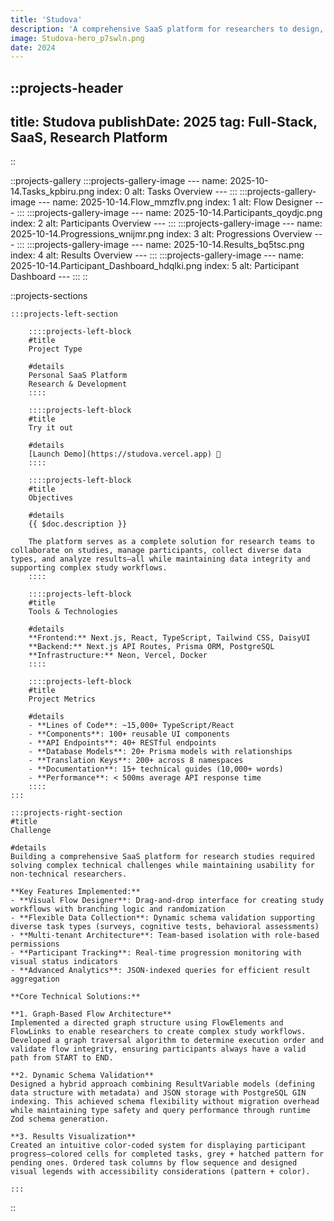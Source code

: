 ```yaml
---
title: 'Studova'
description: 'A comprehensive SaaS platform for researchers to design, deploy, and manage cognitive and behavioral studies with flexible data collection, participant tracking, and team collaboration capabilities.'
image: Studova-hero_p7swln.png
date: 2024
---
```


<!-- Project heading and meta info (date, type) -->
::projects-header
---

title: Studova
publishDate: 2025
tag: Full-Stack, SaaS, Research Platform
---

::

<!-- Project gallery -->
::projects-gallery
    :::projects-gallery-image
    ---
    name: 2025-10-14.Tasks_kpbiru.png
    index: 0
    alt: Tasks Overview
    ---
    :::
    :::projects-gallery-image
    ---
    name: 2025-10-14.Flow_mmzflv.png
    index: 1
    alt: Flow Designer
    ---
    :::
    :::projects-gallery-image
    ---
    name: 2025-10-14.Participants_qoydjc.png
    index: 2
    alt: Participants Overview
    ---
    :::
    :::projects-gallery-image
    ---
    name: 2025-10-14.Progressions_wnijmr.png
    index: 3
    alt: Progressions Overview
    ---
    :::
    :::projects-gallery-image
    ---
    name: 2025-10-14.Results_bq5tsc.png
    index: 4
    alt: Results Overview
    ---
    :::
    :::projects-gallery-image
    ---
    name: 2025-10-14.Participant_Dashboard_hdqlki.png
    index: 5
    alt: Participant Dashboard
    ---
    :::
::

::projects-sections
<!-- Single project left section details -->
    :::projects-left-section
<!-- . Type -->
        ::::projects-left-block
        #title
        Project Type

        #details
        Personal SaaS Platform  
        Research & Development
        ::::

<!-- . Live Demo -->
        ::::projects-left-block
        #title
        Try it out

        #details
        [Launch Demo](https://studova.vercel.app) 🚀
        ::::

<!-- . Objective -->
        ::::projects-left-block
        #title
        Objectives

        #details
        {{ $doc.description }}

        The platform serves as a complete solution for research teams to collaborate on studies, manage participants, collect diverse data types, and analyze results—all while maintaining data integrity and supporting complex study workflows.
        ::::

<!-- . Tools & Technologies  -->
        ::::projects-left-block
        #title
        Tools & Technologies

        #details
        **Frontend:** Next.js, React, TypeScript, Tailwind CSS, DaisyUI  
        **Backend:** Next.js API Routes, Prisma ORM, PostgreSQL  
        **Infrastructure:** Neon, Vercel, Docker  
        ::::

<!-- . Key Metrics -->
        ::::projects-left-block
        #title
        Project Metrics

        #details
        - **Lines of Code**: ~15,000+ TypeScript/React
        - **Components**: 100+ reusable UI components
        - **API Endpoints**: 40+ RESTful endpoints
        - **Database Models**: 20+ Prisma models with relationships
        - **Translation Keys**: 200+ across 8 namespaces
        - **Documentation**: 15+ technical guides (10,000+ words)
        - **Performance**: < 500ms average API response time
        ::::
    :::

<!-- . Challenge -->
    :::projects-right-section
    #title
    Challenge

    #details
    Building a comprehensive SaaS platform for research studies required solving complex technical challenges while maintaining usability for non-technical researchers.

    **Key Features Implemented:**
    - **Visual Flow Designer**: Drag-and-drop interface for creating study workflows with branching logic and randomization
    - **Flexible Data Collection**: Dynamic schema validation supporting diverse task types (surveys, cognitive tests, behavioral assessments)
    - **Multi-tenant Architecture**: Team-based isolation with role-based permissions
    - **Participant Tracking**: Real-time progression monitoring with visual status indicators
    - **Advanced Analytics**: JSON-indexed queries for efficient result aggregation

    **Core Technical Solutions:**

    **1. Graph-Based Flow Architecture**  
    Implemented a directed graph structure using FlowElements and FlowLinks to enable researchers to create complex study workflows. Developed a graph traversal algorithm to determine execution order and validate flow integrity, ensuring participants always have a valid path from START to END.

    **2. Dynamic Schema Validation**  
    Designed a hybrid approach combining ResultVariable models (defining data structure with metadata) and JSON storage with PostgreSQL GIN indexing. This achieved schema flexibility without migration overhead while maintaining type safety and query performance through runtime Zod schema generation.

    **3. Results Visualization**  
    Created an intuitive color-coded system for displaying participant progress—colored cells for completed tasks, grey + hatched pattern for pending ones. Ordered task columns by flow sequence and designed visual legends with accessibility considerations (pattern + color).

    :::
::
